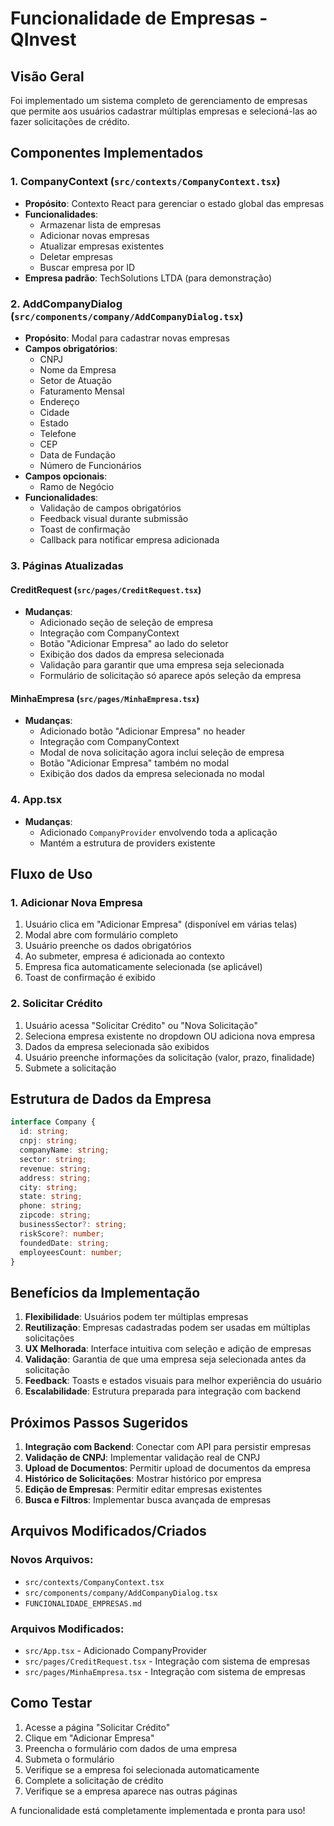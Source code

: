 # Funcionalidade de Empresas - QInvest

## Visão Geral

Foi implementado um sistema completo de gerenciamento de empresas que permite aos usuários cadastrar múltiplas empresas e selecioná-las ao fazer solicitações de crédito.

## Componentes Implementados

### 1. CompanyContext (`src/contexts/CompanyContext.tsx`)
- **Propósito**: Contexto React para gerenciar o estado global das empresas
- **Funcionalidades**:
  - Armazenar lista de empresas
  - Adicionar novas empresas
  - Atualizar empresas existentes
  - Deletar empresas
  - Buscar empresa por ID
- **Empresa padrão**: TechSolutions LTDA (para demonstração)

### 2. AddCompanyDialog (`src/components/company/AddCompanyDialog.tsx`)
- **Propósito**: Modal para cadastrar novas empresas
- **Campos obrigatórios**:
  - CNPJ
  - Nome da Empresa
  - Setor de Atuação
  - Faturamento Mensal
  - Endereço
  - Cidade
  - Estado
  - Telefone
  - CEP
  - Data de Fundação
  - Número de Funcionários
- **Campos opcionais**:
  - Ramo de Negócio
- **Funcionalidades**:
  - Validação de campos obrigatórios
  - Feedback visual durante submissão
  - Toast de confirmação
  - Callback para notificar empresa adicionada

### 3. Páginas Atualizadas

#### CreditRequest (`src/pages/CreditRequest.tsx`)
- **Mudanças**:
  - Adicionado seção de seleção de empresa
  - Integração com CompanyContext
  - Botão "Adicionar Empresa" ao lado do seletor
  - Exibição dos dados da empresa selecionada
  - Validação para garantir que uma empresa seja selecionada
  - Formulário de solicitação só aparece após seleção da empresa

#### MinhaEmpresa (`src/pages/MinhaEmpresa.tsx`)
- **Mudanças**:
  - Adicionado botão "Adicionar Empresa" no header
  - Integração com CompanyContext
  - Modal de nova solicitação agora inclui seleção de empresa
  - Botão "Adicionar Empresa" também no modal
  - Exibição dos dados da empresa selecionada no modal

### 4. App.tsx
- **Mudanças**:
  - Adicionado `CompanyProvider` envolvendo toda a aplicação
  - Mantém a estrutura de providers existente

## Fluxo de Uso

### 1. Adicionar Nova Empresa
1. Usuário clica em "Adicionar Empresa" (disponível em várias telas)
2. Modal abre com formulário completo
3. Usuário preenche os dados obrigatórios
4. Ao submeter, empresa é adicionada ao contexto
5. Empresa fica automaticamente selecionada (se aplicável)
6. Toast de confirmação é exibido

### 2. Solicitar Crédito
1. Usuário acessa "Solicitar Crédito" ou "Nova Solicitação"
2. Seleciona empresa existente no dropdown OU adiciona nova empresa
3. Dados da empresa selecionada são exibidos
4. Usuário preenche informações da solicitação (valor, prazo, finalidade)
5. Submete a solicitação

## Estrutura de Dados da Empresa

```typescript
interface Company {
  id: string;
  cnpj: string;
  companyName: string;
  sector: string;
  revenue: string;
  address: string;
  city: string;
  state: string;
  phone: string;
  zipcode: string;
  businessSector?: string;
  riskScore?: number;
  foundedDate: string;
  employeesCount: number;
}
```

## Benefícios da Implementação

1. **Flexibilidade**: Usuários podem ter múltiplas empresas
2. **Reutilização**: Empresas cadastradas podem ser usadas em múltiplas solicitações
3. **UX Melhorada**: Interface intuitiva com seleção e adição de empresas
4. **Validação**: Garantia de que uma empresa seja selecionada antes da solicitação
5. **Feedback**: Toasts e estados visuais para melhor experiência do usuário
6. **Escalabilidade**: Estrutura preparada para integração com backend

## Próximos Passos Sugeridos

1. **Integração com Backend**: Conectar com API para persistir empresas
2. **Validação de CNPJ**: Implementar validação real de CNPJ
3. **Upload de Documentos**: Permitir upload de documentos da empresa
4. **Histórico de Solicitações**: Mostrar histórico por empresa
5. **Edição de Empresas**: Permitir editar empresas existentes
6. **Busca e Filtros**: Implementar busca avançada de empresas

## Arquivos Modificados/Criados

### Novos Arquivos:
- `src/contexts/CompanyContext.tsx`
- `src/components/company/AddCompanyDialog.tsx`
- `FUNCIONALIDADE_EMPRESAS.md`

### Arquivos Modificados:
- `src/App.tsx` - Adicionado CompanyProvider
- `src/pages/CreditRequest.tsx` - Integração com sistema de empresas
- `src/pages/MinhaEmpresa.tsx` - Integração com sistema de empresas

## Como Testar

1. Acesse a página "Solicitar Crédito"
2. Clique em "Adicionar Empresa"
3. Preencha o formulário com dados de uma empresa
4. Submeta o formulário
5. Verifique se a empresa foi selecionada automaticamente
6. Complete a solicitação de crédito
7. Verifique se a empresa aparece nas outras páginas

A funcionalidade está completamente implementada e pronta para uso!
